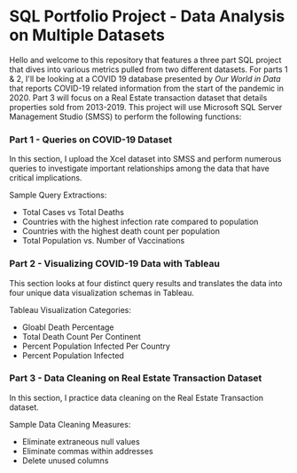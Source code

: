 # SQL Portfolio Project - Data Analysis on Multiple Datasets 

Hello and welcome to this repository that features a three part SQL project that dives into various metrics pulled from two different datasets. 
For parts 1 & 2, I'll be looking at a COVID 19 database presented by *Our World in Data* that reports COVID-19 related information from the start of the 
pandemic in 2020. Part 3 will focus on a Real Estate transaction dataset that details properties sold from 2013-2019. This project will use 
Microsoft SQL Server Management Studio (SMSS) to perform the following functions: 

### Part 1 - Queries on COVID-19 Dataset

In this section, I upload the Xcel dataset into SMSS and perform numerous queries to investigate important relationships among the data that have 
critical implications. 

Sample Query Extractions: 
  - Total Cases vs Total Deaths
  - Countries with the highest infection rate compared to population
  - Countries with the highest death count per population
  - Total Population vs. Number of Vaccinations 
  

### Part 2 - Visualizing COVID-19 Data with Tableau 

This section looks at four distinct query results and translates the data into four unique data visualization schemas in Tableau. 

Tableau Visualization Categories: 
  - Gloabl Death Percentage 
  - Total Death Count Per Continent 
  - Percent Population Infected Per Country 
  - Percent Population Infected 
  
### Part 3 - Data Cleaning on Real Estate Transaction Dataset

In this section, I practice data cleaning on the Real Estate Transaction dataset.

Sample Data Cleaning Measures: 
  - Eliminate extraneous null values
  - Eliminate commas within addresses
  - Delete unused columns
